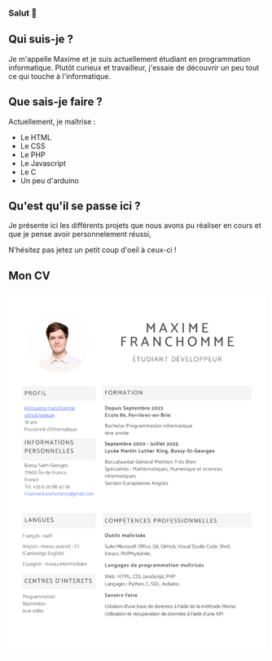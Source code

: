 ### Salut 👋

## Qui suis-je ?
Je m'appelle Maxime et je suis actuellement étudiant en programmation informatique.
Plutôt curieux et travailleur, j'essaie de découvrir un peu tout ce qui touche à l'informatique.

## Que sais-je faire ?
Actuellement, je maîtrise :
* Le HTML
* Le CSS
* Le PHP
* Le Javascript
* Le C
* Un peu d'arduino

## Qu'est qu'il se passe ici ?
Je présente ici les différents projets que nous avons pu réaliser en cours et que je pense avoir personnelement réussi,

N'hésitez pas jetez un petit coup d'oeil à ceux-ci !

## Mon CV

![Image de mon CV](/mon_cv.png)
